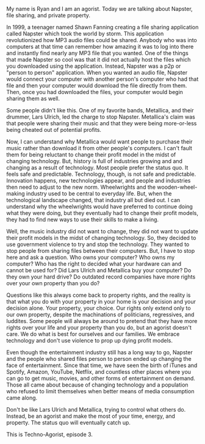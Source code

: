 My name is Ryan and I am an agorist. Today we are talking about Napster, file sharing, and private property.

In 1999, a teenager named Shawn Fanning creating a file sharing application called Napster which took the world by storm. This application revolutionized how MP3 audio files could be shared. Anybody who was into computers at that time can remember how amazing it was to log into there and instantly find nearly any MP3 file that you wanted. One of the things that made Napster so cool was that it did not actually host the files which you downloaded using the application. Instead, Napster was a p2p or "person to person" application. When you wanted an audio file, Napster would connect your computer with another person's computer who had that file and then your computer would download the file directly from them. Then, once you had downloaded the files, your computer would begin sharing them as well.

Some people didn't like this. One of my favorite bands, Metallica, and their drummer, Lars Ulrich,  led the charge to stop Napster. Metallica's claim was that people were sharing their music and that they were being more-or-less being cheated out of potential profits.

Now, I can understand why Metallica would want people to purchase their music rather than download it from other people's computers. I can't fault them for being reluctant to change their profit model in the midst of changing technology. But, history is full of industries growing and and changing as a result of technology. Most people prefer the status quo. It feels safe and predictable. Technology, though, is not safe and predictable. Innovation happens, new technologies appear, and people and industries then need to adjust to the new norm. Wheelwrights and the wooden-wheel-making industry used to be central to everyday life. But, when the technological landscape changed, that industry all but died out. I can understand why the wheelwrights would have preferred to continue doing what they were doing, but they eventually had to change their profit models, they had to find new ways to use their skills to make a living.

Well, the music industry did not want to change, they did not want to update their profit models in the midst of changing technology. So, they decided to use government violence to try and stop the technology. They wanted to stop people from sharing files between their computers. But, I have to stop here and ask a question. Who owns your computer? Who owns my computer? Who has the right to decided what your hardware can and cannot be used for? Did Lars Ulrich and Metallica buy your computer? Do they own your hard drive? Do outdated record companies have more rights over your own property than you do?

Questions like this always come back to property rights, and the reality is that what you do with your property in your home is your decision and your decision alone. Your property, your choice. Our rights only extend only to our own property, despite the machinations of politicians, regressives, and luddites. Some people will always be around to pretend that they have more rights over your life and your property than you do, but an agorist doesn't care. We do what is best for ourselves and our families. We embrace technology and don't use violence to prop up dying profit models.

Even though the entertainment industry still has a long way to go, Napster and the people who shared files person to person ended up changing the face of entertainment. Since that time, we have seen the birth of iTunes and Spotify, Amazon, YouTube, Netflix, and countless other places where you can go to get music, movies, and other forms of entertainment on demand. Those all came about because of changing technology and a population who refused to limit themselves when better means of media consumption came along.

Don't be like Lars Ulrich and Metallica, trying to control what others do. Instead, be an agorist and make the most of your time, energy, and property. The status quo will eventually catch up.

This is Techno-Agorist, episode 3.
